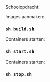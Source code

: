Schoolopdracht:

Images aanmaken:
### `sh build.sh`

Containers starten:
### `sh start.sh`

Containers starten:
### `sh stop.sh`